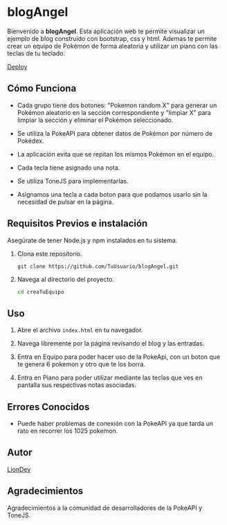 ﻿# blogAngel

Bienvenido a **blogAngel**. Esta aplicación web te permite visualizar un ejemplo de blog construido con bootstrap, css y html. Ademas te permite crear un equipo de Pokémon de forma aleatoria y utilizar un piano con las teclas de tu teclado.

[Deploy](https://lion1012.github.io/blogAngel/)
## Cómo Funciona 

- Cada grupo tiene dos botones: "Pokemon random X" para generar un Pokémon aleatorio en la sección correspondiente y "limpiar X" para limpiar la sección y eliminar el Pokémon seleccionado.
- Se utiliza la PokeAPI para obtener datos de Pokémon por número de Pokédex.
- La aplicación evita que se repitan los mismos Pokémon en el equipo.

- Cada tecla tiene asignado una nota.
- Se utiliza ToneJS para implementarlas.
- Asignamos una tecla a cada boton para que podamos usarlo sin la necesidad de pulsar en la página.

## Requisitos Previos e instalación

Asegúrate de tener Node.js y npm instalados en tu sistema.

1. Clona este repositorio.

    ``` usando terminal -> dentro de la carpeta donde quieras clonarlo.
    git clone https://github.com/TuUsuario/blogAngel.git
    ```

2. Navega al directorio del proyecto.

    ```bash
    cd creaTuEquipo
    ```

## Uso

1. Abre el archivo `index.html` en tu navegador.

2. Navega libremente por la página revisando el blog y las entradas.

3. Entra en Equipo para poder hacer uso de la PokeApi, con un boton que te genera 6 pokemon y otro que te los borra.

4. Entra en Piano para poder utilizar mediante las teclas que ves en pantalla sus respectivas notas asociadas.
   

## Errores Conocidos

- Puede haber problemas de conexión con la PokeAPI ya que tarda un rato en recorrer los 1025 pokemon.


## Autor

[LionDev](https://github.com/Lion1012/blogAngel)

## Agradecimientos

Agradecimientos a la comunidad de desarrolladores de la PokeAPI y ToneJS.
